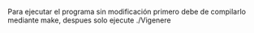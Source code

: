 Para ejecutar el programa sin modificación primero debe de compilarlo mediante make, despues solo ejecute ./Vigenere